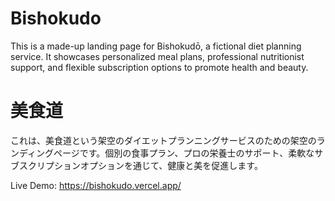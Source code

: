 # Bishokudo

This is a made-up landing page for Bishokudō, a fictional diet planning service. It showcases personalized meal plans, professional nutritionist support, and flexible subscription options to promote health and beauty.

# 美食道

これは、美食道という架空のダイエットプランニングサービスのための架空のランディングページです。個別の食事プラン、プロの栄養士のサポート、柔軟なサブスクリプションオプションを通じて、健康と美を促進します。

Live Demo: https://bishokudo.vercel.app/
